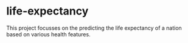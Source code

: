 # life-expectancy
This project focusses on the predicting the life expectancy of a nation based on various health features. 
